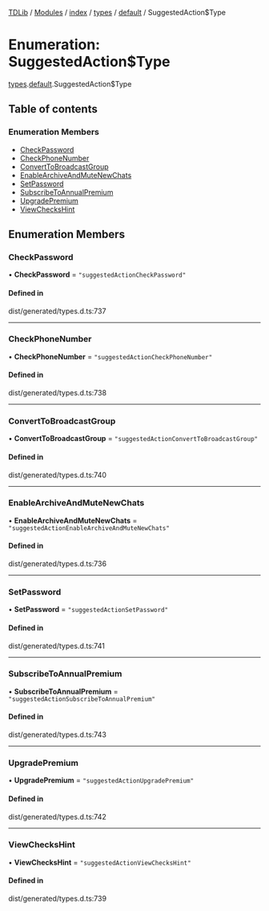 [TDLib](../README.md) / [Modules](../modules.md) / [index](../modules/index.md) / [types](../modules/index.types.md) / [default](../modules/index.types.default.md) / SuggestedAction$Type

# Enumeration: SuggestedAction$Type

[types](../modules/index.types.md).[default](../modules/index.types.default.md).SuggestedAction$Type

## Table of contents

### Enumeration Members

- [CheckPassword](index.types.default.SuggestedAction_Type.md#checkpassword)
- [CheckPhoneNumber](index.types.default.SuggestedAction_Type.md#checkphonenumber)
- [ConvertToBroadcastGroup](index.types.default.SuggestedAction_Type.md#converttobroadcastgroup)
- [EnableArchiveAndMuteNewChats](index.types.default.SuggestedAction_Type.md#enablearchiveandmutenewchats)
- [SetPassword](index.types.default.SuggestedAction_Type.md#setpassword)
- [SubscribeToAnnualPremium](index.types.default.SuggestedAction_Type.md#subscribetoannualpremium)
- [UpgradePremium](index.types.default.SuggestedAction_Type.md#upgradepremium)
- [ViewChecksHint](index.types.default.SuggestedAction_Type.md#viewcheckshint)

## Enumeration Members

### CheckPassword

• **CheckPassword** = ``"suggestedActionCheckPassword"``

#### Defined in

dist/generated/types.d.ts:737

___

### CheckPhoneNumber

• **CheckPhoneNumber** = ``"suggestedActionCheckPhoneNumber"``

#### Defined in

dist/generated/types.d.ts:738

___

### ConvertToBroadcastGroup

• **ConvertToBroadcastGroup** = ``"suggestedActionConvertToBroadcastGroup"``

#### Defined in

dist/generated/types.d.ts:740

___

### EnableArchiveAndMuteNewChats

• **EnableArchiveAndMuteNewChats** = ``"suggestedActionEnableArchiveAndMuteNewChats"``

#### Defined in

dist/generated/types.d.ts:736

___

### SetPassword

• **SetPassword** = ``"suggestedActionSetPassword"``

#### Defined in

dist/generated/types.d.ts:741

___

### SubscribeToAnnualPremium

• **SubscribeToAnnualPremium** = ``"suggestedActionSubscribeToAnnualPremium"``

#### Defined in

dist/generated/types.d.ts:743

___

### UpgradePremium

• **UpgradePremium** = ``"suggestedActionUpgradePremium"``

#### Defined in

dist/generated/types.d.ts:742

___

### ViewChecksHint

• **ViewChecksHint** = ``"suggestedActionViewChecksHint"``

#### Defined in

dist/generated/types.d.ts:739
